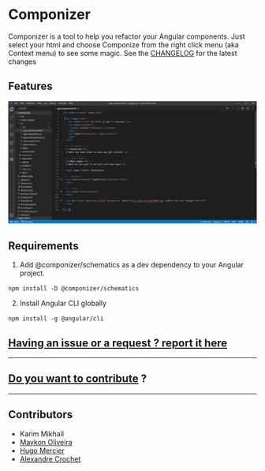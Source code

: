 # Componizer

Componizer is a tool to help you refactor your Angular components. Just select your html and choose Componize from the right click menu (aka Context menu) to see some magic.
See the [CHANGELOG](https://github.com/bilelmsekni/componizer/blob/master/extension/CHANGELOG.md) for the latest changes

## Features

![preview](https://github.com/bilelmsekni/componizer/raw/master/extension/assets/componizer_icon.gif)

## Requirements

1. Add @componizer/schematics as a dev dependency to your Angular project.
```
npm install -D @componizer/schematics
```

2. Install Angular CLI globally
```
npm install -g @angular/cli
```

## [Having an issue or a request ? report it here](https://github.com/bilelmsekni/componizer/issues)

-----------------------------------------------------------------------------------------------------------

## [Do you want to contribute](https://github.com/bilelmsekni/componizer/blob/master/.github/CONTRIBUTING.md) ?
-----------------------------------------------------------------------------------------------------------


## Contributors

* Karim Mikhail
* [Maykon Oliveira](https://github.com/maykon-oliveira)
* [Hugo Mercier](https://github.com/hugoparis19)
* [Alexandre Crochet](https://github.com/ekaliroots)

